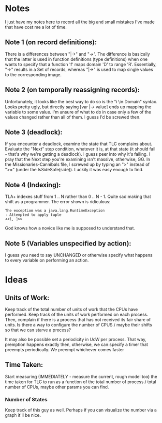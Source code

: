 # Notes
I just have my notes here to record all the big and small mistakes I've made that have cost me a lot of time.

## Note 1 (on record definitions):
There is a differences between "|->" and "->". The difference is basically that the latter is used in function definitions (type definitions) when one wants to specify that a function 'f' maps domain 'D' to range 'R'. Essentially, "->" results in a Set of records, whereas "|->" is used to map single values to the corresponding image.

## Note 2 (on temporally reassigning records):
Unfortunately, it looks like the best way to do so is the "i \in Domain" syntax. Looks pretty ugly, but directly saying [var |-> value] ends up mapping the variable to some value. I'm unsure of what to do in case only a few of the values changed rather than all of them. I guess I'd be screwed then.

## Note 3 (deadlock):
If you encounter a deadlock, examine the state that TLC complains about. Evaluate the "Next" step condition, whatever it is, at that state (it should fail - that's why we're getting a deadlock). I guess peer into why it's failing. I pray that the Next step you're examining isn't massive, otherwise, GG. In the Missionaries-Cannibals file, I screwed up by typing an ">" instead of ">=" (under the IsSideSafe(side)). Luckily it was easy enough to find.

## Note 4 (Indexing):
TLA+ indexes stuff from 1 .. N rather than 0 .. N - 1. Quite sad making that shift as a programmer. The error shown is ridiculous:  
```
The exception was a java.lang.RuntimeException
: Attempted to apply tuple
<<1, 1>>
```  
God knows how a novice like me is supposed to understand that.

## Note 5 (Variables unspecified by action):
I guess you need to say UNCHANGED or otherwise specify what happens to every variable on performing an action.




# Ideas
## Units of Work:
Keep track of the total number of units of work that the CPUs have performed. Keep track of the units of work performed on each process. Then, complain if there is a process that has not received its fair share of units. Is there a way to configure the number of CPUS / maybe their shifts so that we can starve a process?  

It may also be possible set a periodicity in UoW per process. That way, premption happens exactly then, otherwise, we can specify a timer that preempts periodically. We preempt whichever comes faster


## Time Taken:
Start measuring (IMMEDIATELY - measure the current, rough model too) the time taken for TLC to run as a function of the total number of process / total number of CPUs, maybe other params you can find.

### Number of States
Keep track of this guy as well. Perhaps if you can visualize the number via a graph it'll be nice.